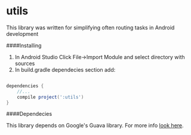 utils
=====

This library was written for simplifying often routing tasks in Android development

####Installing

1. In Android Studio Click File->Import Module and select directory with sources
2. In build.gradle dependecies section add:

```groovy

dependencies {
    //...
    compile project(':utils')
}
```
####Dependecies

This library depends on Google's Guava library. For more info [look here](https://code.google.com/p/guava-libraries/).

